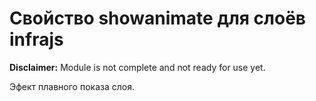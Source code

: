 # Свойство showanimate для слоёв infrajs
**Disclaimer:** Module is not complete and not ready for use yet.

Эфект плавного показа слоя.
